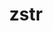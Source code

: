 ---
title: "zstr"
layout: cache
categories: [package, develop]
meta: {"compilers": ["gcc@11.4.0", "gcc@7.5.0"], "num_specs": 6, "num_specs_by_stack": {"e4s": 2, "e4s-neoverse-v2": 2, "radiuss": 2, "root": 6}, "oss": ["ubuntu18.04", "ubuntu22.04"], "platforms": ["linux"], "stacks": ["e4s", "e4s-neoverse-v2", "radiuss", "root"], "targets": ["neoverse_v2", "x86_64_v3"], "versions": ["1.0.7"]}
spec_details: [{"compiler": "gcc@11.4.0", "hash": "6l3jjhfnkl7zutlvzpnf6jwb6zgvn3w4", "os": "ubuntu22.04", "platform": "linux", "size": "-", "stacks": ["e4s", "root"], "target": "x86_64_v3", "variants": ["build_system=generic"], "versions": ["1.0.7"]}, {"compiler": "gcc@7.5.0", "hash": "b5td7wlxoifkjdz3345mqx6myhfbl4cc", "os": "ubuntu18.04", "platform": "linux", "size": "-", "stacks": ["radiuss", "root"], "target": "x86_64_v3", "variants": ["build_system=generic"], "versions": ["1.0.7"]}, {"compiler": "gcc@11.4.0", "hash": "gbjr3unqo4t5zrvhv5tqrlsrenthdcep", "os": "ubuntu22.04", "platform": "linux", "size": "-", "stacks": ["e4s-neoverse-v2", "root"], "target": "neoverse_v2", "variants": ["build_system=generic"], "versions": ["1.0.7"]}, {"compiler": "gcc@11.4.0", "hash": "hhcipi3og4ii5wfzzdr2einp5jg6tjep", "os": "ubuntu22.04", "platform": "linux", "size": "-", "stacks": ["e4s-neoverse-v2", "root"], "target": "neoverse_v2", "variants": ["build_system=generic"], "versions": ["1.0.7"]}, {"compiler": "gcc@7.5.0", "hash": "qkxrfqlk6kxoogavxilmtvezagwufxzd", "os": "ubuntu18.04", "platform": "linux", "size": "-", "stacks": ["radiuss", "root"], "target": "x86_64_v3", "variants": ["build_system=generic"], "versions": ["1.0.7"]}, {"compiler": "gcc@11.4.0", "hash": "rpokoyxxa3jntctndv2gapoj36x7aok3", "os": "ubuntu22.04", "platform": "linux", "size": "-", "stacks": ["e4s", "root"], "target": "x86_64_v3", "variants": ["build_system=generic"], "versions": ["1.0.7"]}]
---